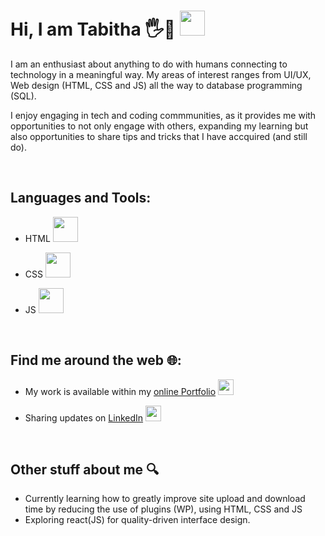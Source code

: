 # Hi, I am Tabitha 🖐️🙂 <code><img height="40" src="https://user-images.githubusercontent.com/48799624/135514740-a9377040-7f34-4b91-a7bf-ab048d675c25.png"></code>
 

I am an enthusiast about anything to do with humans connecting to technology in a meaningful way. My areas of interest ranges from UI/UX, Web design (HTML, CSS and JS) all the way to database programming (SQL).

I enjoy engaging in tech and coding commmunities, as it provides me with opportunities to not only engage with others, expanding my learning but also opportunities to share tips and tricks that I have accquired (and still do). 

<br>

## Languages and Tools:

- HTML <code><img height="40" src="https://user-images.githubusercontent.com/48799624/135497639-a33d6fae-e3d8-4086-bfb8-31ba8279d2b8.png"></code>

- CSS <code><img height="40" src="https://user-images.githubusercontent.com/48799624/135498143-0ef1fdd4-b982-4886-8163-3df460df67ea.png"></code>

- JS <code><img height="40" src="https://user-images.githubusercontent.com/48799624/135498330-b4aa070d-cd02-4e34-b033-0fb392ac3e77.png"></code>

<br>

## Find me around the web 🌐: 

- My work is available within my <a href="https://www.tabitha-abiola.wiki/">online Portfolio</a> <code><img height="25" src="https://user-images.githubusercontent.com/48799624/135515989-8e35f401-25ef-4315-b7f7-73d8998e9fb6.png"></code>

- Sharing updates on <a href="https://www.linkedin.com/in/tabitha-abiola/">LinkedIn</a> <code><img height="25" src="https://img.icons8.com/color/24/000000/linkedin.png"></code>
 
 <br>
 
 ## Other stuff about me :mag:

- Currently learning how to greatly improve site upload and download time by reducing the use of plugins (WP), using HTML, CSS and JS
- Exploring react(JS) for quality-driven interface design.
